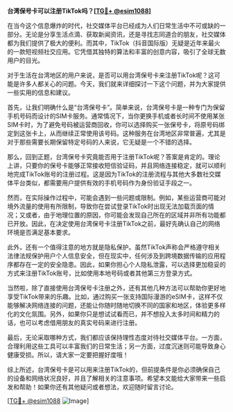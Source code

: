 **台湾保号卡可以注册TikTok吗？[[TG💪+ @esim1088](https://t.me/s/esim1088)]**

在当今这个信息爆炸的时代，社交媒体平台已经成为人们日常生活中不可或缺的一部分。无论是分享生活点滴、获取新闻资讯，还是寻找志同道合的朋友，社交媒体都为我们提供了极大的便利。而其中，TikTok（抖音国际版）无疑是近年来最火的一款短视频社交应用。它凭借其独特的算法和丰富的创意内容，吸引了全球无数用户的目光。

对于生活在台湾地区的用户来说，是否可以用台湾保号卡来注册TikTok呢？这可能是许多人都关心的问题。今天，我们就来详细探讨一下这个问题，并为大家提供一些实用的信息和建议。

首先，让我们明确什么是“台湾保号卡”。简单来说，台湾保号卡是一种专门为保留手机号码而设计的SIM卡服务。通常情况下，当你更换手机或者长时间不使用某张SIM卡时，为了避免号码被运营商回收，你可以选择购买一张保号卡，将原号码绑定到这张卡上，从而继续正常使用该号码。这种服务在台湾地区非常普遍，尤其是对于那些需要长期保留特定号码的人来说，它无疑是一个不错的选择。

那么，回到正题，台湾保号卡究竟能否用于注册TikTok呢？答案是肯定的。理论上讲，只要你的保号卡能够正常接收短信验证码，并且网络连接稳定，就可以顺利地完成TikTok账号的注册过程。这是因为TikTok的注册流程与其他大多数社交媒体平台类似，都需要用户提供有效的手机号码作为身份验证手段之一。

然而，在实际操作过程中，可能会遇到一些问题或限制。例如，某些运营商可能对境外流量的使用有所限制，导致你在尝试登录TikTok时出现无法加载页面的情况；又或者，由于地理位置的原因，你可能会发现自己所在的区域并非所有功能都已开放。因此，在决定使用台湾保号卡注册TikTok之前，最好先确认自己的网络环境是否满足基本要求。

此外，还有一个值得注意的地方就是隐私保护。虽然TikTok声称会严格遵守相关法律法规保护用户个人信息安全，但在现实中，任何涉及到跨境数据传输的应用程序都存在一定的安全隐患。因此，如果你担心个人隐私泄露，可以选择更加稳妥的方式来注册TikTok账号，比如使用本地号码或者其他第三方登录方式。

当然啦，除了直接使用台湾保号卡注册之外，还有其他几种方法可以帮助你更好地享受TikTok带来的乐趣。比如，通过购买一张支持国际漫游的eSIM卡，这样不仅能够解决网络连接的问题，还能让你随时随地切换不同的国家和地区，体验更多样化的文化氛围。另外，如果你只是想试试看而已，并不想投入太多时间和精力的话，也可以考虑借用朋友的真实号码来进行注册。

最后，无论采取哪种方式，我们都应该保持理性态度对待社交媒体平台。一方面，合理利用这些工具可以丰富我们的日常生活；另一方面，过度沉迷则可能导致身心健康受损。所以，请大家一定要把握好度哦！

综上所述，台湾保号卡是可以用来注册TikTok的，但前提条件是你必须确保自己的设备和网络状况良好，并且了解相关的注意事项。希望本文能给大家带来一些启发和帮助！如果你还有其他疑问或者想法，欢迎随时留言讨论。

[[TG💪+ @esim1088](https://t.me/s/esim1088) ![Image](https://i.postimg.cc/4NQfJmqS/Snipaste-2025-05-13-00-14-12.png)]